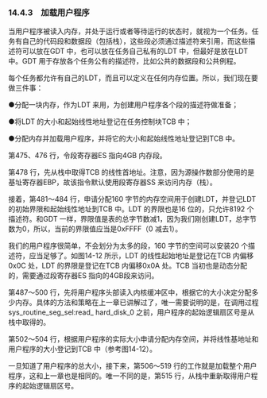 ### 14.4.3　加载用户程序

当用户程序被读入内存，并处于运行或者等待运行的状态时，就视为一个任务。任务有自己的代码段和数据段（包括栈），这些段必须通过描述符来引用，而这些描述符可以放在GDT 中，也可以放在任务自己私有的LDT 中，但最好是放在LDT 中。GDT 用于存放各个任务公有的描述符，比如公共的数据段和公共例程。

每个任务都允许有自己的LDT，而且可以定义在任何内存位置。所以，我们现在要做三件事：

●分配一块内存，作为LDT 来用，为创建用户程序各个段的描述符做准备；

●将LDT 的大小和起始线性地址登记在任务控制块TCB 中；

●分配内存并加载用户程序，并将它的大小和起始线性地址登记到TCB 中。

第475、476 行，令段寄存器ES 指向4GB 内存段。

第478 行，先从栈中取得TCB 的线性首地址。注意，因为源操作数部分使用的是基址寄存器EBP，故该指令默认使用段寄存器SS 来访问内存（栈）。

接着，第481～484 行，申请分配160 字节的内存空间用于创建LDT，并登记LDT 的初始界限和起始线性地址到TCB 中。LDT 的界限也是16 位的，只允许8192 个描述符。和GDT 一样，界限值是表的总字节数减1，因为我们刚创建LDT，总字节数为0，所以，当前的界限值应当是0xFFFF（0 减去1）。

我们的用户程序很简单，不会划分为太多的段，160 字节的空间可以安装20 个描述符，应当足够了。如图14-12 所示，LDT 的线性起始地址是登记在TCB 内偏移0x0C 处，LDT 的界限是登记在TCB 内偏移0x0A 处。TCB 当初也是动态分配的，需要通过段寄存器ES 指向的4GB段来访问。

第487～500 行，先将用户程序头部读入内核缓冲区中，根据它的大小决定分配多少内存。具体的方法和策略在上一章已讲解过了，唯一需要说明的是，在调用过程sys_routine_seg_sel:read_ hard_disk_0 之前，用户程序的起始逻辑扇区号是从栈中取得的。

第502～504 行，根据用户程序的实际大小申请分配内存空间，并将线性基地址和用户程序的大小登记到TCB 中（参考图14-12）。

一旦知道了用户程序的总大小，接下来，第506～519 行的工作就是加载整个用户程序，这和上一章也是相同的。唯一不同的是，第515 行，从栈中重新取得用户程序的起始逻辑扇区号。